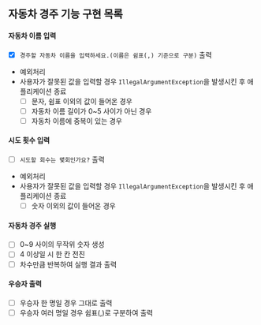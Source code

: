 ## 자동차 경주 기능 구현 목록

#### 자동차 이름 입력
- [x] `경주할 자동차 이름을 입력하세요.(이름은 쉼표(,) 기준으로 구분)` 출력
- 예외처리
- 사용자가 잘못된 값을 입력할 경우 `IllegalArgumentException`을 발생시킨 후 애플리케이션 종료
  - [ ] 문자, 쉼표 이외의 값이 들어온 경우
  - [ ] 자동차 이름 길이가 0~5 사이가 아닌 경우
  - [ ] 자동차 이름에 중복이 있는 경우

#### 시도 횟수 입력
- [ ] `시도할 회수는 몇회인가요?` 출력
- 예외처리
- 사용자가 잘못된 값을 입력할 경우 `IllegalArgumentException`을 발생시킨 후 애플리케이션 종료
  - [ ] 숫자 이외의 값이 들어온 경우

#### 자동차 경주 실행
- [ ] 0~9 사이의 무작위 숫자 생성
- [ ] 4 이상일 시 한 칸 전진
- [ ] 차수만큼 반복하여 실행 결과 출력

#### 우승자 출력
- [ ] 우승자 한 명일 경우 그대로 출력
- [ ] 우승자 여러 명일 경우 쉼표(,)로 구분하여 출력